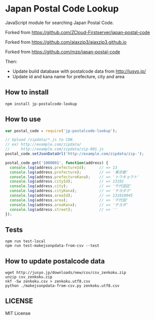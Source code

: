 # Japan Postal Code Lookup
JavaScript module for searching Japan Postal Code.

Forked from https://github.com/ZCloud-Firstserver/japan-postal-code

Forked from https://github.com/ajaxzip3/ajaxzip3.github.io

Forked from https://github.com/mzp/japan-postal-code

Then:
- Update build database with postalcode data from http://jusyo.jp/
- Update id and kana name for prefecture, city and area

## How to install
```
npm install jp-postalcode-lookup
```

## How to use
```js
var postal_code = require('jp-postalcode-lookup');

// Upload /zipdata/*.js to CDN.
// ex) http://example.com/zipdata/
//     http://example.com/zipdata/zip-001.js
postal_code.setJsonDataUrl('http://example.com/zipdata/zip-');

postal_code.get('1000001', function(address) {
  console.log(address.prefectureId); 	  // => 13
  console.log(address.prefecture);   	  // => '東京都'
  console.log(address.prefectureKana);	  // => 'トウキョウト'
  console.log(address.cityId);   		  // => 13101
  console.log(address.city);         	  // => '千代田区'
  console.log(address.cityKana);    	  // => 'チヨダク'
  console.log(address.areaId);         	  // => 131010045
  console.log(address.area);         	  // => '千代田'
  console.log(address.areaKana);          // => 'チヨダ'
  console.log(address.street);       	  // => ''        
});
```

## Tests
```
npm run test-local
npm run test-makejsonpdata-from-csv --test
```

## How to update postalcode data

```
wget http://jusyo.jp/downloads/new/csv/csv_zenkoku.zip
unzip csv_zenkoku.zip
nkf -Sw zenkoku.csv > zenkoku.utf8.csv
python ./makejsonpdata-from-csv.py zenkoku.utf8.csv
```

## LICENSE
MIT License
